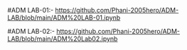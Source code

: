 #ADM LAB-01:- https://github.com/Phani-2005hero/ADM-LAB/blob/main/ADM%20LAB-01.ipynb

#ADM LAB-02:- https://github.com/Phani-2005hero/ADM-LAB/blob/main/ADM%20Lab02.ipynb
